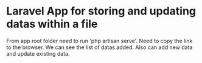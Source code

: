 # Laravel App for storing and updating datas within a file

From app root folder need to run 'php artisan serve'. Need to copy the link to the browser. We can see the list of datas added. Also can add new data and update existing data.
